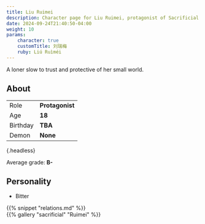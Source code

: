 ```yaml
---
title: Liu Ruimei
description: Character page for Liu Ruimei, protagonist of Sacrificial
date: 2024-09-24T21:40:50-04:00
weight: 10
params:
    character: true
    customTitle: 刘瑞梅
    ruby: Liú Ruìméi
---
```


A loner slow to trust and protective of her small world.

<!--more-->

<section class="info">

## About

<div class="about-box">

|          |                 |
| -------- | --------------- |
| Role     | **Protagonist** |
| Age      | **18**          |
| Birthday | **TBA**         |
| Demon    | **None**        |
{.headless}

Average grade: **B-**

</div>

## Personality

- Bitter

</section>
<section class="relations">
{{% snippet "relations.md" %}}
</section>
<section class="gallery">
{{% gallery "sacrificial" "Ruimei" %}}
</section>
<section class="extra">
</section>
